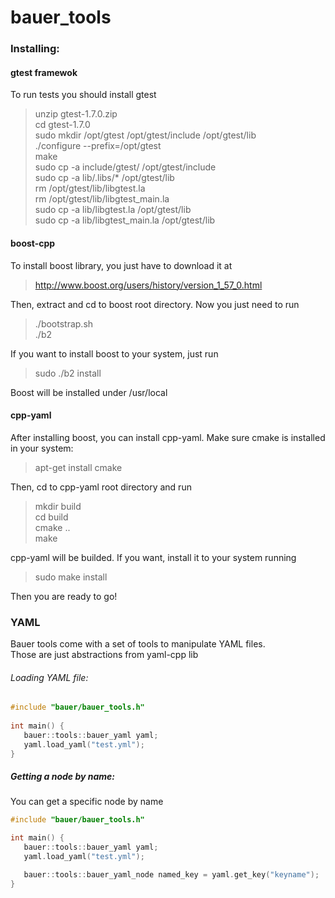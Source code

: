 # bauer_tools

### Installing:

#### gtest framewok
To run tests you should install gtest
>unzip gtest-1.7.0.zip<br />
>cd gtest-1.7.0<br />
>sudo mkdir /opt/gtest /opt/gtest/include /opt/gtest/lib<br />
>./configure --prefix=/opt/gtest<br />
>make<br />
>sudo cp -a include/gtest/ /opt/gtest/include<br />
>sudo cp -a lib/.libs/* /opt/gtest/lib<br />
>rm /opt/gtest/lib/libgtest.la<br />
>rm /opt/gtest/lib/libgtest_main.la<br />
>sudo cp -a lib/libgtest.la /opt/gtest/lib<br />
>sudo cp -a lib/libgtest_main.la /opt/gtest/lib<br />

#### boost-cpp<br />
To install boost library, you just have to download it at<br /> 
>http://www.boost.org/users/history/version_1_57_0.html<br />

Then, extract and cd to boost root directory. Now you just need to run<br />

>./bootstrap.sh<br />
>./b2<br />

If you want to install boost to your system, just run<br />

>sudo ./b2 install<br />

Boost will be installed under /usr/local<br />

#### cpp-yaml<br />
After installing boost, you can install cpp-yaml. Make sure cmake is installed in your system:<br />

>apt-get install cmake<br />

Then, cd to cpp-yaml root directory and run<br />

>mkdir build<br />
>cd build<br />
>cmake ..<br />
>make<br />

cpp-yaml will be builded. If you want, install it to your system running<br />

>sudo make install<br />

Then you are ready to go!<br />

### YAML
Bauer tools come with a set of tools to manipulate YAML files.<br />
Those are just abstractions from yaml-cpp lib <br />
###### Loading YAML file:
````c++
#include "bauer/bauer_tools.h"  
 
int main() {   
   bauer::tools::bauer_yaml yaml;  
   yaml.load_yaml("test.yml");      
}
````

##### Getting a node by name:
You can get a specific node by name <br />
````c++
#include "bauer/bauer_tools.h"

int main() {
   bauer::tools::bauer_yaml yaml;  
   yaml.load_yaml("test.yml");      

   bauer::tools::bauer_yaml_node named_key = yaml.get_key("keyname");
}
